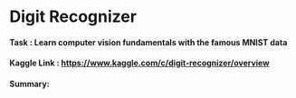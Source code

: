 # Digit Recognizer

#### Task : Learn computer vision fundamentals with the famous MNIST data
#### Kaggle Link : https://www.kaggle.com/c/digit-recognizer/overview

#### Summary:



